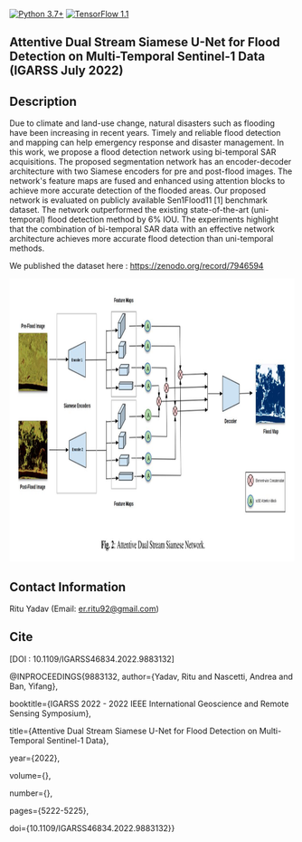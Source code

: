 [![Python 3.7+](https://img.shields.io/badge/python-3.7+-blue.svg)](https://www.python.org/downloads/release/python-376/)
[![TensorFlow 1.1](https://img.shields.io/badge/tensorflow-2.9-blue.svg)](https://github.com/tensorflow/tensorflow/releases/tag/v1.15.2)

## Attentive Dual Stream Siamese U-Net for Flood Detection on Multi-Temporal Sentinel-1 Data (IGARSS July 2022)

## Description
Due to climate and land-use change, natural disasters such as flooding have been increasing in recent years. Timely and reliable flood detection and mapping can help emergency response and disaster management. In this work, we propose a flood detection network using bi-temporal SAR acquisitions. The proposed segmentation network has an encoder-decoder architecture with two Siamese encoders for pre and post-flood images. The network's feature maps are fused and enhanced using attention blocks to achieve more accurate detection of the flooded areas. Our proposed network is evaluated on publicly available Sen1Flood11 [1] benchmark dataset. The network outperformed the existing state-of-the-art (uni-temporal) flood detection method by 6% IOU. The experiments highlight that the combination of bi-temporal SAR data with an effective network architecture achieves more accurate flood detection than uni-temporal methods.

We published the dataset here : https://zenodo.org/record/7946594

<img src="https://github.com/RituYadav92/DAUSAR_Supervised_Change_Detection_Floods_IGARSS2022/blob/main/DAUSAR.JPG" alt="alt text" width="1000" height="500"> 


## Contact Information 
Ritu Yadav (Email: er.ritu92@gmail.com)

## Cite

[DOI : 10.1109/IGARSS46834.2022.9883132]

@INPROCEEDINGS{9883132,
  author={Yadav, Ritu and Nascetti, Andrea and Ban, Yifang},
  
  booktitle={IGARSS 2022 - 2022 IEEE International Geoscience and Remote Sensing Symposium}, 
  
  title={Attentive Dual Stream Siamese U-Net for Flood Detection on Multi-Temporal Sentinel-1 Data}, 
  
  year={2022},
  
  volume={},
  
  number={},
  
  pages={5222-5225},
  
  doi={10.1109/IGARSS46834.2022.9883132}}
